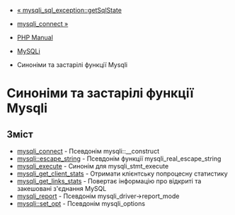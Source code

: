 - [«
mysqli_sql_exception::getSqlState](mysqli-sql-exception.getsqlstate.md)
- [mysqli_connect »](function.mysqli-connect.md)

- [PHP Manual](index.md)
- [MySQLi](book.mysqli.md)
- Синоніми та застарілі функції Mysqli

# Синоніми та застарілі функції Mysqli

## Зміст

- [mysqli_connect](function.mysqli-connect.md) - Псевдонім
mysqli::\_\_construct
- [mysqli::escape_string](function.mysqli-escape-string.md) -
Псевдонім функції mysqli_real_escape_string
- [mysqli_execute](function.mysqli-execute.md) - Синонім для
mysqli_stmt_execute
- [mysqli_get_client_stats](function.mysqli-get-client-stats.md) -
Отримати клієнтську попроцесну статистику
- [mysqli_get_links_stats](function.mysqli-get-links-stats.md) -
Повертає інформацію про відкриті та закешовані з'єднання MySQL
- [mysqli_report](function.mysqli-report.md) - Псевдонім
mysqli_driver-\>report_mode
- [mysqli::set_opt](function.mysqli-set-opt.md) - Псевдонім
mysqli_options
